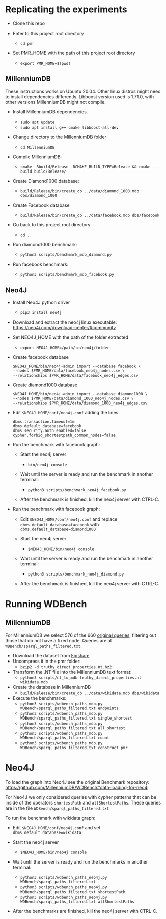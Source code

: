 # Replicating the experiments

- Clone this repo
- Enter to this project root directory
    - `cd pmr`

- Set PMR_HOME with the path of this project root directory
    - `export PMR_HOME=$(pwd)`

## MillenniumDB
These instructions works on Ubuntu 20.04. Other linux distros might need to install dependencies differently. Libboost version used is 1.71.0, with other versions MillenniumDB might not compile.

- Install MillenniumDB dependencies.
    - `sudo apt update`
    - `sudo apt install g++ cmake libboost-all-dev`

- Change directory to the MillenniumDB folder
    - `cd MillenniumDB`

- Compile MillenniumDB:
    - `cmake -Bbuild/Release -DCMAKE_BUILD_TYPE=Release && cmake --build build/Release/`

- Create Diamond1000 database:
    - `build/Release/bin/create_db ../data/diamond_1000.mdb dbs/diamond_1000`

- Create Facebook database
    - `build/Release/bin/create_db ../data/facebook.mdb dbs/facebook`

- Go back to this project root directory
    - `cd ..`

- Run diamond1000 benchmark:
    - `python3 scripts/benchmark_mdb_diamond.py`
- Run facebook benchmark:
    - `python3 scripts/benchmark_mdb_facebook.py`


## Neo4J
- Install Neo4J python driver
    - `pip3 install neo4j`

- Download and extract the neo4j linux executable: https://neo4j.com/download-center/#community

- Set NEO4J_HOME with the path of the folder extracted
    - `export NEO4J_HOME=/path/to/neo4j/folder`

- Create facebook database
    ```
    $NEO4J_HOME/bin/neo4j-admin import --database facebook \
    --nodes $PMR_HOME/data/facebook_neo4j_nodes.csv \
    --relationships $PMR_HOME/data/facebook_neo4j_edges.csv
    ```

- Create diamond1000 database
    ```
    $NEO4J_HOME/bin/neo4j-admin import --database diamond1000 \
    --nodes $PMR_HOME/data/diamond_1000_neo4j_nodes.csv \
    --relationships $PMR_HOME/data/diamond_1000_neo4j_edges.csv
    ```

- Edit `$NEO4J_HOME/conf/neo4j.conf` adding the lines:
    ```
    dbms.transaction.timeout=1m
    dbms.default_database=facebook
    dbms.security.auth_enabled=false
    cypher.forbid_shortestpath_common_nodes=false
    ```
- Run the benchmark with facebook graph:
    - Start the neo4j server
        - `bin/neo4j console`

    - Wait until the server is ready and run the benchmark in another terminal:
        - `python3 scripts/benchmark_neo4j_facebook.py`

    - After the benchmark is finished, kill the neo4j server with CTRL-C.

- Run the benchmark with facebook graph:
    - Edit `$NEO4J_HOME/conf/neo4j.conf` and replace `dbms.default_database=facebook` with `dbms.default_database=diamond1000`

    - Start the neo4j server
        - `$NEO4J_HOME/bin/neo4j console`
    - Wait until the server is ready and run the benchmark in another terminal:
        - `python3 scripts/benchmark_neo4j_diamond.py`

    - After the benchmark is finished, kill the neo4j server with CTRL-C.

# Running WDBench

## MillenniumDB
For MillenniumDB we select 576 of the 660 [original queries](https://github.com/MillenniumDB/WDBench/blob/master/Queries/paths.txt), filtering out those that do not have a fixed node. Queries are at `WDBench/sparql_paths_filtered.txt`.

- Download the dataset from [Figshare](https://figshare.com/s/50b7544ad6b1f51de060)
- Uncompress it in the pmr folder:
    - `bzip2 -d truthy_direct_properties.nt.bz2`
- Transform the .NT file into the MillenniumDB text format:
    - `python3 scripts/nt_to_mdb truthy_direct_properties.nt wikidata.mdb`
- Create the database in MillenniumDB
    - `build/Release/bin/create_db ../data/wikidata.mdb dbs/wikidata`
- Execute the benchmarks:
    - `python3 scripts/wdbench_paths_mdb.py WDBench/sparql_paths_filtered.txt endpoints`
    - `python3 scripts/wdbench_paths_mdb.py WDBench/sparql_paths_filtered.txt single_shortest`
    - `python3 scripts/wdbench_paths_mdb.py WDBench/sparql_paths_filtered.txt all_shortest`
    - `python3 scripts/wdbench_paths_mdb.py WDBench/sparql_paths_filtered.txt count`
    - `python3 scripts/wdbench_paths_mdb.py WDBench/sparql_paths_filtered.txt construct_pmr`

# Neo4J
To load the graph into Neo4J see the original Benchmark repository: https://github.com/MillenniumDB/WDBench#data-loading-for-neo4j

For Neo4J we only considered queries with cypher patterns that can be inside of the operators `shortestPath` and `allShortestPaths`. These queries are in the file `WDBench/sparql_paths_filtered.txt`

To run the benchmark with wikidata graph:
- Edit `$NEO4J_HOME/conf/neo4j.conf` and set `dbms.default_database=wikidata`

- Start the neo4j server
    - `$NEO4J_HOME/bin/neo4j console`

- Wait until the server is ready and run the benchmarks in another terminal:
    - `python3 scripts/wdbench_paths_neo4j.py WDBench/sparql_paths_filtered.txt`
    - `python3 scripts/wdbench_paths_neo4j.py WDBench/sparql_paths_filtered.txt shortestPath`
    - `python3 scripts/wdbench_paths_neo4j.py WDBench/sparql_paths_filtered.txt allShortestPaths`

- After the benchmarks are finished, kill the neo4j server with CTRL-C.
